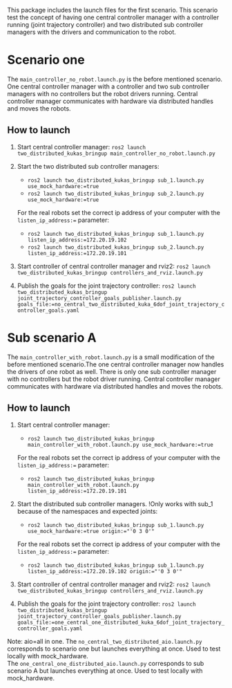 This package includes the launch files for the first scenario. This scenario test the concept of having one central controller manager with a controller running (joint trajectory controller) and  two distributed sub controller managers with the drivers and communication to the robot.

# Scenario one
The `main_controller_no_robot.launch.py` is the before mentioned scenario. One central controller manager with a controller and two sub controller managers with no controllers but the robot drivers running. Central controller manager communicates with hardware via distributed handles and moves the robots.

## How to launch
1. Start central controller manager: `ros2 launch two_distributed_kukas_bringup main_controller_no_robot.launch.py`
2. Start the two distributed sub controller managers:
    * `ros2 launch two_distributed_kukas_bringup sub_1.launch.py use_mock_hardware:=true`
    * `ros2 launch two_distributed_kukas_bringup sub_2.launch.py use_mock_hardware:=true`
    
    For the real robots set the correct ip address of your computer with the `listen_ip_address:=` parameter:
    * `ros2 launch two_distributed_kukas_bringup sub_1.launch.py listen_ip_address:=172.20.19.102`
    * `ros2 launch two_distributed_kukas_bringup sub_2.launch.py listen_ip_address:=172.20.19.101`
3. Start controller of central controller manager and rviz2: `ros2 launch two_distributed_kukas_bringup controllers_and_rviz.launch.py` 
4. Publish the goals for the joint trajectory controller: `ros2 launch two_distributed_kukas_bringup joint_trajectory_controller_goals_publisher.launch.py goals_file:=no_central_two_distributed_kuka_6dof_joint_trajectory_controller_goals.yaml`

# Sub scenario A
The `main_controller_with_robot.launch.py` is a small modification of the before mentioned scenario.The one central controller manager now handles the drivers of one robot as well. There is only one sub controller manager with no controllers but the robot driver running. Central controller manager communicates with hardware via distributed handles and moves the robots.

## How to launch
1. Start central controller manager:
    * `ros2 launch two_distributed_kukas_bringup main_controller_with_robot.launch.py use_mock_hardware:=true`

    For the real robots set the correct ip address of your computer with the `listen_ip_address:=` parameter:
    * `ros2 launch two_distributed_kukas_bringup main_controller_with_robot.launch.py listen_ip_address:=172.20.19.101 `
2. Start the distributed sub controller managers. !Only works with sub_1 because of the namespaces and expected joints:
    * `ros2 launch two_distributed_kukas_bringup sub_1.launch.py use_mock_hardware:=true origin:="'0 3 0'"`
    
    For the real robots set the correct ip address of your computer with the `listen_ip_address:=` parameter:
    * `ros2 launch two_distributed_kukas_bringup sub_1.launch.py listen_ip_address:=172.20.19.102 origin:="'0 3 0'"`

3. Start controller of central controller manager and rviz2: `ros2 launch two_distributed_kukas_bringup controllers_and_rviz.launch.py` 
4. Publish the goals for the joint trajectory controller: `ros2 launch two_distributed_kukas_bringup joint_trajectory_controller_goals_publisher.launch.py goals_file:=one_central_one_distributed_kuka_6dof_joint_trajectory_controller_goals.yaml`

Note: aio=all in one.  The `no_central_two_distributed_aio.launch.py` corresponds to scenario one but launches everything at once. Used to test locally with mock_hardware.   
The `one_central_one_distributed_aio.launch.py` corresponds to sub scenario A but launches everything at once. Used to test locally with mock_hardware. 